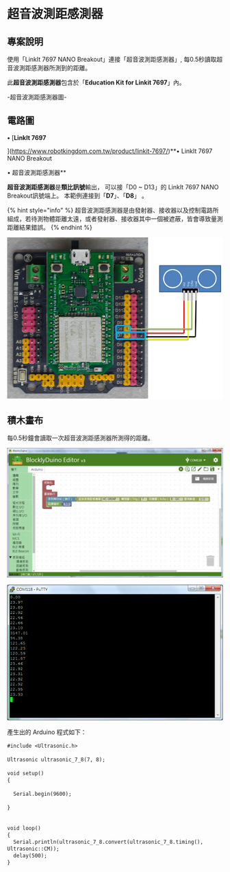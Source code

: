 # 超音波測距感測器

## 專案說明

使用「LinkIt 7697 NANO Breakout」連接「超音波測距感測器」, 每0.5秒讀取超音波測距感測器所測到的距離。
  
此**超音波測距感測器**包含於「**Education Kit for Linkit 7697**」內。
  
-超音波測距感測器圖-

## 電路圖

**•**	[**LinkIt 7697**
  
](https://www.robotkingdom.com.tw/product/linkit-7697/)**•	LinkIt 7697 NANO Breakout
  
•	超音波測距感測器**

**超音波測距感測器**是**類比訊號**輸出， 可以接「D0 ~ D13」的 LinkIt 7697 NANO Breakout訊號端上。 本範例連接到「**D7**」、「**D8**」 。

{% hint style="info" %}
超音波測距感測器是由發射器、接收器以及控制電路所組成，若待測物體距離太遠，或者發射器、接收器其中一個被遮蔽，皆會導致量測距離結果錯誤。
{% endhint %}

![](../.gitbook/assets/linkit7697_ultrasonic_01.png)

## 積木畫布

每0.5秒鐘會讀取一次超音波測距感測器所測得的距離。

![](../.gitbook/assets/linkit7697_ultrasonic_02.png)

![](../.gitbook/assets/linkit7697_ultrasonic_03.png)

產生出的 Arduino 程式如下：

```text
#include <Ultrasonic.h>

Ultrasonic ultrasonic_7_8(7, 8);

void setup()
{

  Serial.begin(9600);

}


void loop()
{
  Serial.println(ultrasonic_7_8.convert(ultrasonic_7_8.timing(), Ultrasonic::CM));
  delay(500);
}

```


